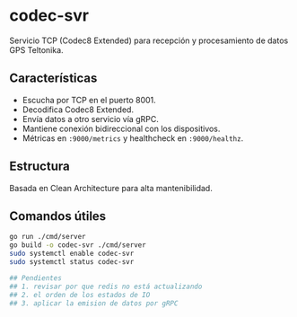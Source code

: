 # codec-svr

Servicio TCP (Codec8 Extended) para recepción y procesamiento de datos GPS Teltonika.

## Características
- Escucha por TCP en el puerto 8001.
- Decodifica Codec8 Extended.
- Envía datos a otro servicio vía gRPC.
- Mantiene conexión bidireccional con los dispositivos.
- Métricas en `:9000/metrics` y healthcheck en `:9000/healthz`.

## Estructura
Basada en Clean Architecture para alta mantenibilidad.

## Comandos útiles
```bash
go run ./cmd/server
go build -o codec-svr ./cmd/server
sudo systemctl enable codec-svr
sudo systemctl status codec-svr

## Pendientes
## 1. revisar por que redis no está actualizando
## 2. el orden de los estados de IO
## 3. aplicar la emision de datos por gRPC
 